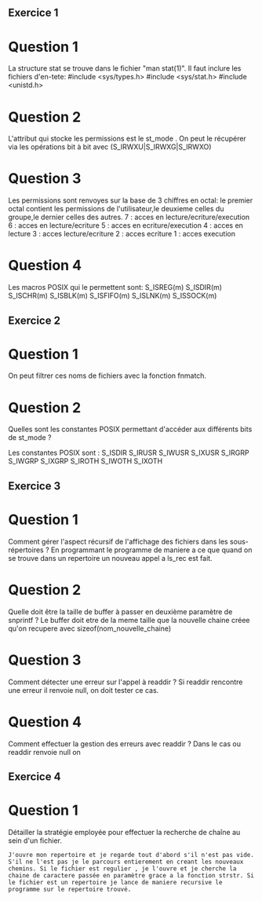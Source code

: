 ## Exercice 1
# Question 1
  La structure stat se trouve dans le fichier "man stat(1)".
    Il faut inclure les fichiers d'en-tete:
        #include <sys/types.h>
        #include <sys/stat.h>
        #include <unistd.h>


 # Question 2
 L'attribut qui stocke les permissions est le st_mode . On peut le récupérer via les opérations bit à bit avec (S_IRWXU|S_IRWXG|S_IRWXO)

 # Question 3
 Les permissions sont renvoyes sur la base de 3 chiffres en octal:
        le premier octal contient les permissions de l'utilisateur,le deuxieme celles du groupe,le dernier celles des autres.
        7 : acces en lecture/ecriture/execution
        6 : acces en lecture/ecriture
        5 : acces en ecriture/execution
        4 : acces en lecture
        3 : acces lecture/ecriture
        2 : acces ecriture
        1 : acces execution

 # Question 4
 	
Les macros POSIX qui le permettent sont:
    S_ISREG(m)
    S_ISDIR(m)
    S_ISCHR(m)
    S_ISBLK(m)
    S_ISFIFO(m)
    S_ISLNK(m)
    S_ISSOCK(m)


 ## Exercice 2

 # Question 1
 On peut filtrer ces noms de fichiers avec la fonction fnmatch.

 # Question 2
 Quelles sont les constantes POSIX permettant d'accéder aux différents bits de st_mode ?

 Les constantes POSIX sont : 
	S_ISDIR
	S_IRUSR
	S_IWUSR
	S_IXUSR
	S_IRGRP
	S_IWGRP
	S_IXGRP
	S_IROTH
	S_IWOTH
	S_IXOTH



## Exercice 3

# Question 1
Comment gérer l'aspect récursif de l'affichage des fichiers dans les sous-répertoires ?
	En programmant le programme de maniere a ce que quand on se trouve dans un repertoire un nouveau appel a ls_rec est fait.

# Question 2
Quelle doit être la taille de buffer à passer en deuxième paramètre de snprintf ?
	Le buffer doit etre de la meme taille que la nouvelle chaine créee qu'on recupere avec sizeof(nom_nouvelle_chaine)

# Question 3
Comment détecter une erreur sur l'appel à readdir ?
	Si readdir rencontre une erreur il renvoie null, on doit tester ce cas.
# Question 4
Comment effectuer la gestion des erreurs avec readdir ?
	Dans le cas ou readdir renvoie null on 

## Exercice 4

# Question 1

Détailler la stratégie employée pour effectuer la recherche de chaîne au sein d'un fichier.

	J'ouvre mon repertoire et je regarde tout d'abord s'il n'est pas vide.
	S'il ne l'est pas je le parcours entierement en creant les nouveaux chemins. Si le fichier est regulier , je l'ouvre et je cherche la chaine de caractere passée en paramètre grace a la fonction strstr. Si le fichier est un repertoire je lance de maniere recursive le programme sur le repertoire trouvé.


